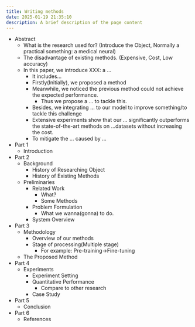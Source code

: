 ```yaml
---
title: Writing methods
date: 2025-01-19 21:35:10
description: A brief description of the page content
---
```


- Abstract
    - What is the research used for? (Introduce the Object, Normally a practical something: a medical neural)
    - The disadvantage of existing methods. (Expensive, Cost, Low accuracy)
    - In this paper, we introduce XXX: a …
        - It includes…
        - Firstly(Initially), we proposed a method
        - Meanwhile, we noticed the previous method could not achieve the expected performance.
            - Thus we propose a … to tackle this.
        - Besides, we integrating … to our model to improve something/to tackle this challenge
        - Extensive experiments show that our … significantly outperforms the state-of-the-art methods on …datasets without increasing the cost.
        - To mitigate the … caused by …
- Part 1
    - Introduction
- Part 2
    - Background
        - History of Researching Object
        - History of Existing Methods
    - Preliminaries
        - Related Work
            - What?
            - Some Methods
        - Problem Formulation
            - What we wanna(gonna) to do.
        - System Overview
- Part 3
    - Methodology
        - Overview of our methods
        - Stage of processing(Multiple stage)
            - For example: Pre-training→Fine-tuning
    - The Proposed Method
- Part 4
    - Experiments
        - Experiment Setting
        - Quantitative Performance
            - Compare to other research
        - Case Study
- Part 5
    - Conclusion
- Part 6
    - References